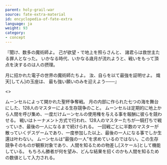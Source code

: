 ```yaml
---
parent: holy-grail-war
source: fate-extra-material
id: encyclopedia-of-fate-extra
language: ja
weight: 93
category:
- concept
---
```


『聞け、数多の魔術師よ。
己が欲望・で地上を照らさんと、
諸君らは救世主たる罪人となった。
いかなる時代、いかなる歳月が流れようと、戦いをもって頂点を決するのは人の摂理。

月に招かれた電子の世界の魔術師たちよ。
汝、自らを以て最強を証明せよ。
熾天[してん]の玉座は、
最も強い願いのみを迎えよう───』

<>

ムーンセルによって開かれた聖杯争奪戦。
月の内部に作られた七つの海を舞台にした、128人のマスターによる生存競争のこと。
ムーンセルは定期的に地上から人間を呼び集め、一度だけムーンセルの使用権を与える事を報酬に彼らを競わせる。
戦いはトーナメント方式で行われ、128人のマスターたちが一騎打ちで戦っていき、最後の一人になるまで続けられる。
一回戦ごとに半数のマスターが散っていくデスゲームであり、一度参加した以上、最後の一人になる事でしか生還は叶わない。
ムーンセルは“最強の一人”を求めているのではない。この生存競争そのものが観察対象であり、人間を知るための物差し[スケール]として機能している。
もちろん勝者が何を望み、どんな結果を招くのかも人間を知るための数値として入力される。

